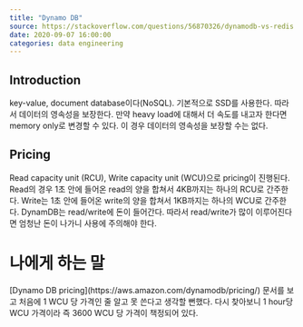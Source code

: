 ```yaml
---
title: "Dynamo DB"
source: https://stackoverflow.com/questions/56870326/dynamodb-vs-redis
date: 2020-09-07 16:00:00
categories: data engineering
---
```

<h2> Introduction </h2>
key-value, document database이다(NoSQL). 
기본적으로 SSD를 사용한다. 따라서 데이터의 영속성을 보장한다. 
만약 heavy load에 대해서 더 속도를 내고자 한다면 memory only로 변경할 수 있다. 이 경우 데이터의 영속성을 보장할 수는 없다.

<h2> Pricing </h2>
Read capacity unit (RCU), Write capacity unit (WCU)으로 pricing이 진행된다. 
Read의 경우 1초 안에 들어온 read의 양을 합쳐서 4KB까지는 하나의 RCU로 간주한다. 
Write는 1초 안에 들어온 write의 양을 합쳐서 1KB까지는 하나의 WCU로 간주한다.
DynamDB는 read/write에 돈이 들어간다. 따라서 read/write가 많이 이루어진다면 엄청난 돈이 나가니 사용에 주의해야 한다.


<h1>나에게 하는 말</h1>
[Dynamo DB pricing](https://aws.amazon.com/dynamodb/pricing/) 문서를 보고 처음에 1 WCU 당 가격인 줄 알고 못 쓴다고 생각할 뻔했다. 다시 찾아보니 1 hour당 WCU 가격이라 즉 3600 WCU 당 가격이 책정되어 있다.